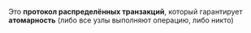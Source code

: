 
Это **протокол распределённых транзакций**, который гарантирует **атомарность** (либо все узлы выполняют операцию, либо никто)

